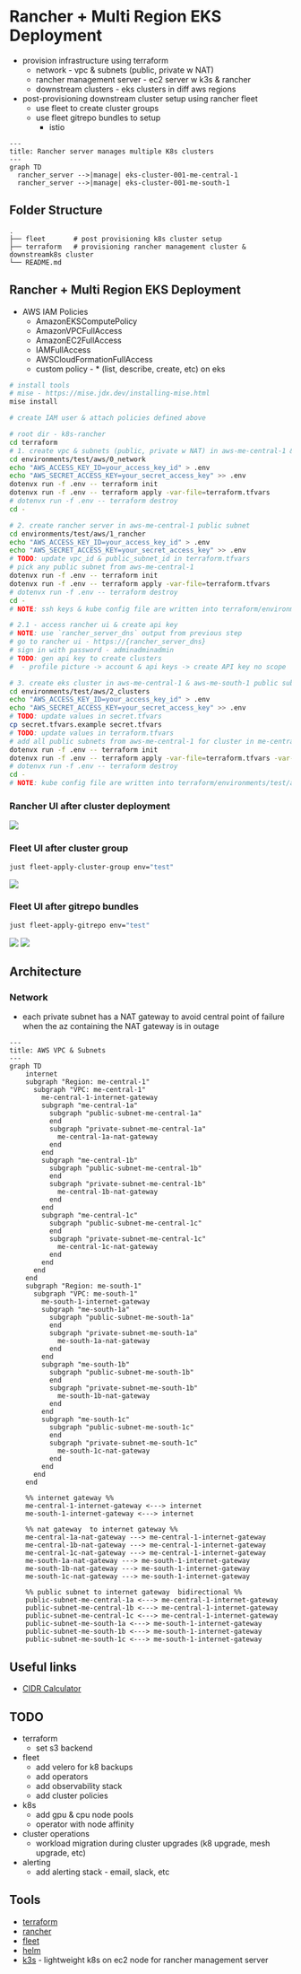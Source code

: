 # Rancher + Multi Region EKS Deployment
- provision infrastructure using terraform
  - network - vpc & subnets (public, private w NAT)
  - rancher management server - ec2 server w k3s & rancher
  - downstream clusters - eks clusters in diff aws regions
- post-provisioning downstream cluster setup using rancher fleet
  - use fleet to create cluster groups
  - use fleet gitrepo bundles to setup
    - istio

```mermaid
---
title: Rancher server manages multiple K8s clusters
---
graph TD
  rancher_server -->|manage| eks-cluster-001-me-central-1
  rancher_server -->|manage| eks-cluster-001-me-south-1
```

## Folder Structure
```
.
├── fleet       # post provisioning k8s cluster setup
├── terraform   # provisioning rancher management cluster & downstreamk8s cluster
└── README.md
```

## Rancher + Multi Region EKS Deployment
- AWS IAM Policies
  - AmazonEKSComputePolicy
  - AmazonVPCFullAccess
  - AmazonEC2FullAccess
  - IAMFullAccess
  - AWSCloudFormationFullAccess
  - custom policy - * (list, describe, create, etc) on eks

```sh
# install tools
# mise - https://mise.jdx.dev/installing-mise.html
mise install

# create IAM user & attach policies defined above

# root dir - k8s-rancher
cd terraform
# 1. create vpc & subnets (public, private w NAT) in aws-me-central-1 & aws-me-south-1
cd environments/test/aws/0_network
echo "AWS_ACCESS_KEY_ID=your_access_key_id" > .env
echo "AWS_SECRET_ACCESS_KEY=your_secret_access_key" >> .env
dotenvx run -f .env -- terraform init
dotenvx run -f .env -- terraform apply -var-file=terraform.tfvars
# dotenvx run -f .env -- terraform destroy
cd -

# 2. create rancher server in aws-me-central-1 public subnet
cd environments/test/aws/1_rancher
echo "AWS_ACCESS_KEY_ID=your_access_key_id" > .env
echo "AWS_SECRET_ACCESS_KEY=your_secret_access_key" >> .env
# TODO: update vpc_id & public_subnet_id in terraform.tfvars
# pick any public subnet from aws-me-central-1
dotenvx run -f .env -- terraform init
dotenvx run -f .env -- terraform apply -var-file=terraform.tfvars
# dotenvx run -f .env -- terraform destroy
cd -
# NOTE: ssh keys & kube config file are written into terraform/environments/test/aws/1_rancher/.output

# 2.1 - access rancher ui & create api key
# NOTE: use `rancher_server_dns` output from previous step
# go to rancher ui - https://{rancher_server_dns} 
# sign in with password - adminadminadmin
# TODO: gen api key to create clusters
#  - profile picture -> account & api keys -> create API key no scope

# 3. create eks cluster in aws-me-central-1 & aws-me-south-1 public subnets
cd environments/test/aws/2_clusters
echo "AWS_ACCESS_KEY_ID=your_access_key_id" > .env
echo "AWS_SECRET_ACCESS_KEY=your_secret_access_key" >> .env
# TODO: update values in secret.tfvars
cp secret.tfvars.example secret.tfvars
# TODO: update values in terraform.tfvars
# add all public subnets from aws-me-central-1 for cluster in me-central-1 & same for aws-me-south-1
dotenvx run -f .env -- terraform init
dotenvx run -f .env -- terraform apply -var-file=terraform.tfvars -var-file=secret.tfvars
# dotenvx run -f .env -- terraform destroy
cd -
# NOTE: kube config file are written into terraform/environments/test/aws/2_clusters/.output
```

### Rancher UI after cluster deployment
![](docs/images/rancher-clusters.png)

### Fleet UI after cluster group
```sh
just fleet-apply-cluster-group env="test"
```
![](docs/images/fleet-cluster-group.png)

### Fleet UI after gitrepo bundles
```sh
just fleet-apply-gitrepo env="test"
```
![](docs/images/fleet-gitrepo.png)
![](docs/images/fleet-istio-bundles.png)

## Architecture
### Network 
- each private subnet has a NAT gateway to avoid central point of failure when the az containing the NAT gateway is in outage

```mermaid
---
title: AWS VPC & Subnets
---
graph TD
    internet
    subgraph "Region: me-central-1"
      subgraph "VPC: me-central-1"
        me-central-1-internet-gateway
        subgraph "me-central-1a"
          subgraph "public-subnet-me-central-1a"
          end
          subgraph "private-subnet-me-central-1a"
            me-central-1a-nat-gateway
          end
        end
        subgraph "me-central-1b"
          subgraph "public-subnet-me-central-1b"
          end
          subgraph "private-subnet-me-central-1b"
            me-central-1b-nat-gateway
          end
        end
        subgraph "me-central-1c"
          subgraph "public-subnet-me-central-1c"
          end
          subgraph "private-subnet-me-central-1c"
            me-central-1c-nat-gateway
          end
        end
      end
    end
    subgraph "Region: me-south-1"
      subgraph "VPC: me-south-1"
        me-south-1-internet-gateway
        subgraph "me-south-1a"
          subgraph "public-subnet-me-south-1a"
          end
          subgraph "private-subnet-me-south-1a"
            me-south-1a-nat-gateway
          end
        end
        subgraph "me-south-1b"
          subgraph "public-subnet-me-south-1b"
          end
          subgraph "private-subnet-me-south-1b"
            me-south-1b-nat-gateway
          end
        end
        subgraph "me-south-1c"
          subgraph "public-subnet-me-south-1c"
          end
          subgraph "private-subnet-me-south-1c"
            me-south-1c-nat-gateway
          end
        end
      end
    end

    %% internet gateway %%
    me-central-1-internet-gateway <---> internet
    me-south-1-internet-gateway <---> internet

    %% nat gateway  to internet gateway %%
    me-central-1a-nat-gateway ---> me-central-1-internet-gateway
    me-central-1b-nat-gateway ---> me-central-1-internet-gateway
    me-central-1c-nat-gateway ---> me-central-1-internet-gateway
    me-south-1a-nat-gateway ---> me-south-1-internet-gateway
    me-south-1b-nat-gateway ---> me-south-1-internet-gateway
    me-south-1c-nat-gateway ---> me-south-1-internet-gateway

    %% public subnet to internet gateway  bidirectional %%
    public-subnet-me-central-1a <---> me-central-1-internet-gateway
    public-subnet-me-central-1b <---> me-central-1-internet-gateway
    public-subnet-me-central-1c <---> me-central-1-internet-gateway
    public-subnet-me-south-1a <---> me-south-1-internet-gateway
    public-subnet-me-south-1b <---> me-south-1-internet-gateway
    public-subnet-me-south-1c <---> me-south-1-internet-gateway
```

## Useful links
- [CIDR Calculator](https://cidr.xyz/)

## TODO
- terraform
  - set s3 backend
- fleet
  - add velero for k8 backups
  - add operators
  - add observability stack
  - add cluster policies
- k8s
  - add gpu & cpu node pools
  - operator with node affinity
- cluster operations
  - workload migration during cluster upgrades (k8 upgrade, mesh upgrade, etc)
- alerting
  - add alerting stack - email, slack, etc

## Tools
- [terraform](https://developer.hashicorp.com/terraform)
- [rancher](https://rancher.com)
- [fleet](https://fleet.rancher.io)
- [helm](https://helm.sh)
- [k3s](https://k3s.io) - lightweight k8s on ec2 node for rancher management server
